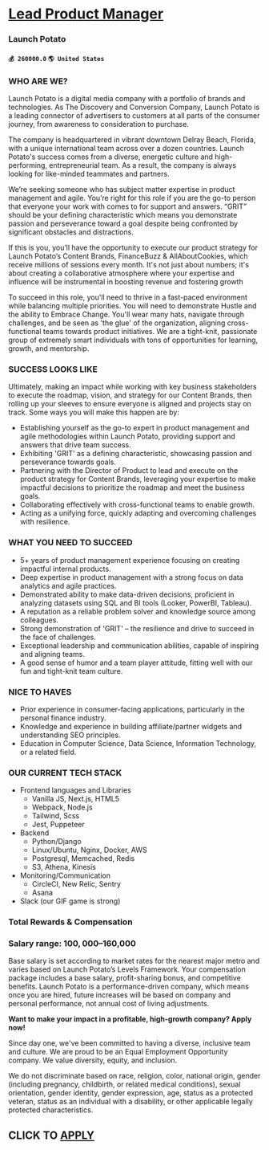 # [Lead Product Manager](https://www.remotewlb.com/apply/lead-product-manager-77025)  
### Launch Potato  
#### `💰 260000.0` `🌎 United States`  

### WHO ARE WE?

Launch Potato is a digital media company with a portfolio of brands and technologies. As The Discovery and Conversion Company, Launch Potato is a leading connector of advertisers to customers at all parts of the consumer journey, from awareness to consideration to purchase.

The company is headquartered in vibrant downtown Delray Beach, Florida, with a unique international team across over a dozen countries. Launch Potato's success comes from a diverse, energetic culture and high-performing, entrepreneurial team. As a result, the company is always looking for like-minded teammates and partners.

We’re seeking someone who has subject matter expertise in product management and agile. You’re right for this role if you are the go-to person that everyone your work with comes to for support and answers. “GRIT” should be your defining characteristic which means you demonstrate passion and perseverance toward a goal despite being confronted by significant obstacles and distractions.

If this is you, you’ll have the opportunity to execute our product strategy for Launch Potato’s Content Brands, FinanceBuzz & AllAboutCookies, which receive millions of sessions every month. It's not just about numbers; it's about creating a collaborative atmosphere where your expertise and influence will be instrumental in boosting revenue and fostering growth

To succeed in this role, you'll need to thrive in a fast-paced environment while balancing multiple priorities. You will need to demonstrate Hustle and the ability to Embrace Change. You'll wear many hats, navigate through challenges, and be seen as 'the glue' of the organization, aligning cross-functional teams towards product initiatives. We are a tight-knit, passionate group of extremely smart individuals with tons of opportunities for learning, growth, and mentorship.

### SUCCESS LOOKS LIKE

Ultimately, making an impact while working with key business stakeholders to execute the roadmap, vision, and strategy for our Content Brands, then rolling up your sleeves to ensure everyone is aligned and projects stay on track. Some ways you will make this happen are by:

  * Establishing yourself as the go-to expert in product management and agile methodologies within Launch Potato, providing support and answers that drive team success.
  * Exhibiting 'GRIT' as a defining characteristic, showcasing passion and perseverance towards goals.
  * Partnering with the Director of Product to lead and execute on the product strategy for Content Brands, leveraging your expertise to make impactful decisions to prioritize the roadmap and meet the business goals.
  * Collaborating effectively with cross-functional teams to enable growth.
  * Acting as a unifying force, quickly adapting and overcoming challenges with resilience.

### WHAT YOU NEED TO SUCCEED

  * 5+ years of product management experience focusing on creating impactful internal products.
  * Deep expertise in product management with a strong focus on data analytics and agile practices.
  * Demonstrated ability to make data-driven decisions, proficient in analyzing datasets using SQL and BI tools (Looker, PowerBI, Tableau).
  * A reputation as a reliable problem solver and knowledge source among colleagues.
  * Strong demonstration of 'GRIT' – the resilience and drive to succeed in the face of challenges.
  * Exceptional leadership and communication abilities, capable of inspiring and aligning teams.
  * A good sense of humor and a team player attitude, fitting well with our fun and tight-knit team culture.

### NICE TO HAVES

  * Prior experience in consumer-facing applications, particularly in the personal finance industry.
  * Knowledge and experience in building affiliate/partner widgets and understanding SEO principles.
  * Education in Computer Science, Data Science, Information Technology, or a related field.

### OUR CURRENT TECH STACK

  * Frontend languages and Libraries
    * Vanilla JS, Next.js, HTML5
    * Webpack, Node.js
    * Tailwind, Scss
    * Jest, Puppeteer
  * Backend
    * Python/Django
    * Linux/Ubuntu, Nginx, Docker, AWS
    * Postgresql, Memcached, Redis
    * S3, Athena, Kinesis
  * Monitoring/Communication
    * CircleCI, New Relic, Sentry
    * Asana
  * Slack (our GIF game is strong)

### Total Rewards & Compensation

### Salary range: $100,000–$160,000

Base salary is set according to market rates for the nearest major metro and varies based on Launch Potato’s Levels Framework. Your compensation package includes a base salary, profit-sharing bonus, and competitive benefits. Launch Potato is a performance-driven company, which means once you are hired, future increases will be based on company and personal performance, not annual cost of living adjustments.

 **Want to make your impact in a profitable, high-growth company? Apply now!**

Since day one, we've been committed to having a diverse, inclusive team and culture. We are proud to be an Equal Employment Opportunity company. We value diversity, equity, and inclusion.

We do not discriminate based on race, religion, color, national origin, gender (including pregnancy, childbirth, or related medical conditions), sexual orientation, gender identity, gender expression, age, status as a protected veteran, status as an individual with a disability, or other applicable legally protected characteristics.

  
## CLICK TO [APPLY](https://www.remotewlb.com/apply/lead-product-manager-77025)

